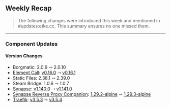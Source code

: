 ## Weekly Recap

> The following changes were introduced this week and mentioned in #updates:etke.cc. This summary ensures no one missed them.

---

### Component Updates

#### Version Changes

* Borgmatic: 2.0.9 ⇾ 2.0.10
* [Element Call](https://github.com/element-hq/element-call): [v0.16.0](https://github.com/element-hq/element-call/releases/tag/v0.16.0) ⇾ [v0.16.1](https://github.com/element-hq/element-call/releases/tag/v0.16.1)
* Static Files: 2.38.1 ⇾ 2.39.0
* Steam Bridge: 1.0.6 ⇾ 1.0.7
* [Synapse](https://github.com/element-hq/synapse): [v1.140.0](https://github.com/element-hq/synapse/releases/tag/v1.140.0) ⇾ [v1.141.0](https://github.com/element-hq/synapse/releases/tag/v1.141.0)
* [Synapse Reverse Proxy Companion](https://github.com/nginx/nginx): [1.29.2-alpine](https://github.com/nginx/nginx/releases/tag/release-1.29.2) ⇾ [1.29.3-alpine](https://github.com/nginx/nginx/releases/tag/release-1.29.3)
* [Traefik](https://github.com/traefik/traefik): [v3.5.3](https://github.com/traefik/traefik/releases/tag/v3.5.3) ⇾ [v3.5.4](https://github.com/traefik/traefik/releases/tag/v3.5.4)
